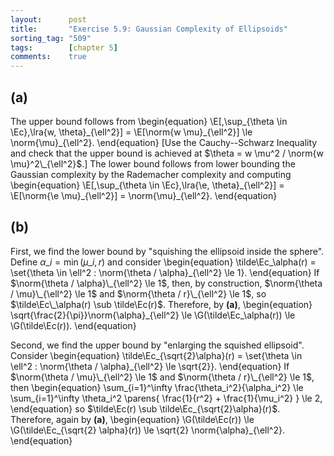 ```yaml
---
layout:      post
title:       "Exercise 5.9: Gaussian Complexity of Ellipsoids"
sorting_tag: "509"
tags:        [chapter 5]
comments:    true
---
```


## (a)
The upper bound follows from
\begin{equation}
    \E[\,\sup\_{\theta \in \Ec}\,\lra{w, \theta}\_{\ell^2}] = \E[\norm{w \mu}\_{\ell^2}] \le \norm{\mu}\_{\ell^2}.
\end{equation}
[Use the Cauchy--Schwarz Inequality and check that the upper bound is achieved at $\theta = w \mu^2 / \norm{w \mu}^2\_{\ell^2}$.]
The lower bound follows from lower bounding the Gaussian complexity by the Rademacher complexity and computing
\begin{equation}
    \E[\,\sup\_{\theta \in \Ec}\,\lra{\e, \theta}\_{\ell^2}] = \E[\norm{\e \mu}\_{\ell^2}] = \norm{\mu}\_{\ell^2}.
\end{equation}

## (b)
First, we find the lower bound by "squishing the ellipsoid inside the sphere".
Define $\alpha\_i = \min(\mu\_i, r)$ and consider
\begin{equation}
    \tilde\Ec\_\alpha(r) = \set{\theta \in \ell^2 : \norm{\theta / \alpha}\_{\ell^2} \le 1}.
\end{equation}
If $\norm{\theta / \alpha}\_{\ell^2} \le 1$, then, by construction, $\norm{\theta / \mu}\_{\ell^2} \le 1$ and $\norm{\theta / r}\_{\ell^2} \le 1$, so $\tilde\Ec\_\alpha(r) \sub \tilde\Ec(r)$.
Therefore, by **(a)**,
\begin{equation}
    \sqrt{\frac{2}{\pi}}\norm{\alpha}\_{\ell^2} \le \G(\tilde\Ec\_\alpha(r)) \le \G(\tilde\Ec(r)).
\end{equation}

Second, we find the upper bound by "enlarging the squished ellipsoid".
Consider
\begin{equation}
    \tilde\Ec\_{\sqrt{2}\alpha}(r) = \set{\theta \in \ell^2 : \norm{\theta / \alpha}\_{\ell^2} \le \sqrt{2}}.
\end{equation}
If $\norm{\theta / \mu}\_{\ell^2} \le 1$ and $\norm{\theta / r}\_{\ell^2} \le 1$, then
\begin{equation}
    \sum\_{i=1}^\infty \frac{\theta\_i^2}{\alpha\_i^2}
    \le \sum_{i=1}^\infty \theta_i^2 \parens{
        \frac{1}{r^2} + \frac{1}{\mu_i^2}
    }
    \le 2,
\end{equation}
so $\tilde\Ec(r) \sub \tilde\Ec_{\sqrt{2}\alpha}(r)$.
Therefore, again by **(a)**,
\begin{equation}
    \G(\tilde\Ec(r)) \le \G(\tilde\Ec_{\sqrt{2} \alpha}(r)) \le \sqrt{2} \norm{\alpha}_{\ell^2}.
\end{equation}